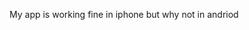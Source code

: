 My app is working fine in iphone but why not in andriod

<!-- Add you name in below list as -->
<!-- - Your Name - [Repo Name](Link) [APK](APK Link) -->
<!-- - Sanyu Daver - [Tic Tac](https://github.com/sanyud/TicTac) [APK](https://github.com/king-11/Vue-Birthday/blob/master/public/favicon.ico) -->


<!-- Name: Pawan Kumar>
<!--[Repo Name : Todo](https://github.com/blackpearl13246/Todo-app)>
<!--[App Name : Todo](https://github.com/blackpearl13246/Todo-app/blob/main/app-armeabi-v7a-release.apk)>
